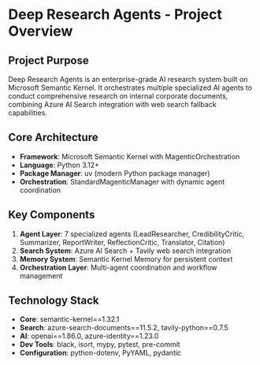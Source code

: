 # Deep Research Agents - Project Overview

## Project Purpose
Deep Research Agents is an enterprise-grade AI research system built on Microsoft Semantic Kernel. It orchestrates multiple specialized AI agents to conduct comprehensive research on internal corporate documents, combining Azure AI Search integration with web search fallback capabilities.

## Core Architecture
- **Framework**: Microsoft Semantic Kernel with MagenticOrchestration
- **Language**: Python 3.12+
- **Package Manager**: uv (modern Python package manager)
- **Orchestration**: StandardMagenticManager with dynamic agent coordination

## Key Components
1. **Agent Layer**: 7 specialized agents (LeadResearcher, CredibilityCritic, Summarizer, ReportWriter, ReflectionCritic, Translator, Citation)
2. **Search System**: Azure AI Search + Tavily web search integration
3. **Memory System**: Semantic Kernel Memory for persistent context
4. **Orchestration Layer**: Multi-agent coordination and workflow management

## Technology Stack
- **Core**: semantic-kernel==1.32.1
- **Search**: azure-search-documents==11.5.2, tavily-python==0.7.5
- **AI**: openai==1.86.0, azure-identity==1.23.0
- **Dev Tools**: black, isort, mypy, pytest, pre-commit
- **Configuration**: python-dotenv, PyYAML, pydantic